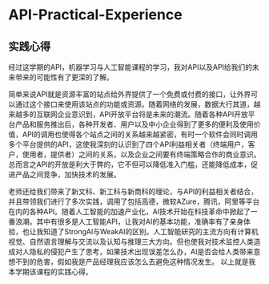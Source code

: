 # API-Practical-Experience
## 实践心得

   经过这学期的API，机器学习与人工智能课程的学习，我对API以及API给我们的未来带来的可能性有了更深的了解。
   
   简单来说API就是资源丰富的站点给外界提供了一个免费或付费的接口，让外界可以通过这个接口来使用该站点的功能或资源。随着网络的发展，数据大行其道，越来越多的互联网企业意识到，API开放平台将是未来的潮流。随着各种API开放平台产品和服务推出后，各种开发者、用户以及中小企业得到了更多的便利及使用价值，API的调用也使得各个站点之间的关系越来越紧密，有时一个软件会同时调用多个平台提供的API，这使我深刻的认识到了四个API利益相关者（终端用户，客户，使用者，提供者）之间的关系，以及企业之间要有终端策略合作的商业意识。总而言之API的开放是利大于弊的，它不但可以降低准入门槛，还能降低成本，促进产品之间竞争，加快技术的发展。
   
   老师还给我们带来了新文科、新工科与新商科的理论，与API的利益相关者结合，并且带领我们进行了多次实践，调用了包括高德，微软AZure，腾讯，阿里等平台在内的各种API。随着人工智能的加速产业化，AI技术开始在科技革命中掀起了一番浪潮。其中有很多是人工智能API，让我对AI的基本功能，准确率有了亲身体验，也让我知道了StrongAI与WeakAI的区别。人工智能研究的主流方向有计算机视觉、自然语言理解与交流以及认知与推理三大方向。但也使我对技术监控人类造成对人隐私的侵犯产生了思考，如果技术出现误差怎么办，AI是否会给人类带来意想不到的危害，假如我是产品经理我应该怎么去避免这种情况发生。
   以上就是我本学期该课程的实践心得。

